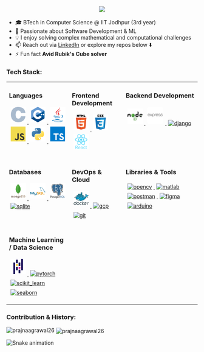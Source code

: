 <p align="center">
  <img src="https://capsule-render.vercel.app/api?text=Hello%20Prajna%20Here&animation=fadeIn&type=waving&color=gradient&height=100&width=100"/>
</p>


- 🎓 BTech in Computer Science @ IIT Jodhpur (3rd year)
- 🧮 Passionate about Software Development & ML
- 💡 I enjoy solving complex mathematical and computational challenges
- 📫 Reach out via [LinkedIn](https://www.linkedin.com/in/prajnaagrawal) or explore my repos below ⬇️
- ⚡ Fun fact **Avid Rubik's Cube solver**

<h3 align="left">Tech Stack:</h3>
<p align="left">
</p>

<div align="center">
<table>
  <tr>
    <td valign="top">
      <h3>Languages</h3>
      <p align="left">
        <a href="https://www.cprogramming.com/" target="_blank" rel="noreferrer">
          <img src="https://raw.githubusercontent.com/devicons/devicon/master/icons/c/c-original.svg" alt="c" width="40" height="40" style="margin: 4px;" />
        </a>
        <a href="https://www.w3schools.com/cpp/" target="_blank" rel="noreferrer">
          <img src="https://raw.githubusercontent.com/devicons/devicon/master/icons/cplusplus/cplusplus-original.svg" alt="cplusplus" width="40" height="40" style="margin: 4px;" />
        </a>
        <a href="https://www.java.com" target="_blank" rel="noreferrer">
          <img src="https://raw.githubusercontent.com/devicons/devicon/master/icons/java/java-original.svg" alt="java" width="40" height="40" style="margin: 4px;" />
        </a>
        <a href="https://developer.mozilla.org/en-US/docs/Web/JavaScript" target="_blank" rel="noreferrer">
          <img src="https://raw.githubusercontent.com/devicons/devicon/master/icons/javascript/javascript-original.svg" alt="javascript" width="40" height="40" style="margin: 4px;" />
        </a>
        <a href="https://www.python.org" target="_blank" rel="noreferrer">
          <img src="https://raw.githubusercontent.com/devicons/devicon/master/icons/python/python-original.svg" alt="python" width="40" height="40" style="margin: 4px;" />
        </a>
        <a href="https://www.typescriptlang.org/" target="_blank" rel="noreferrer">
          <img src="https://raw.githubusercontent.com/devicons/devicon/master/icons/typescript/typescript-original.svg" alt="typescript" width="40" height="40" style="margin: 4px;" />
        </a>
      </p>
    </td>
    <td valign="top">
      <h3>Frontend Development</h3>
      <p align="left">
        <a href="https://www.w3.org/html/" target="_blank" rel="noreferrer">
          <img src="https://raw.githubusercontent.com/devicons/devicon/master/icons/html5/html5-original-wordmark.svg" alt="html5" width="40" height="40" style="margin: 4px;" />
        </a>
        <a href="https://www.w3schools.com/css/" target="_blank" rel="noreferrer">
          <img src="https://raw.githubusercontent.com/devicons/devicon/master/icons/css3/css3-original-wordmark.svg" alt="css3" width="40" height="40" style="margin: 4px;" />
        </a>
        <a href="https://reactjs.org/" target="_blank" rel="noreferrer">
          <img src="https://raw.githubusercontent.com/devicons/devicon/master/icons/react/react-original-wordmark.svg" alt="react" width="40" height="40" style="margin: 4px;" />
        </a>
      </p>
    </td>
    <td valign="top">
      <h3>Backend Development</h3>
      <p align="left">
        <a href="https://nodejs.org" target="_blank" rel="noreferrer">
          <img src="https://raw.githubusercontent.com/devicons/devicon/master/icons/nodejs/nodejs-original-wordmark.svg" alt="nodejs" width="40" height="40" style="margin: 4px;" />
        </a>
        <a href="https://expressjs.com" target="_blank" rel="noreferrer">
          <img src="https://raw.githubusercontent.com/devicons/devicon/master/icons/express/express-original-wordmark.svg"
            alt="express" width="40" height="40"
            style="margin: 4px; background-color: white; padding: 2px; border-radius: 6px;" />
        </a>
        <a href="https://www.djangoproject.com/" target="_blank" rel="noreferrer">
          <img src="https://cdn.worldvectorlogo.com/logos/django.svg" alt="django" width="40" height="40" style="margin: 4px;" />
        </a>
      </p>
    </td>
  </tr>

  <tr>
    <td valign="top">
      <h3>Databases</h3>
      <p align="left">
        <a href="https://www.mongodb.com/" target="_blank" rel="noreferrer">
          <img src="https://raw.githubusercontent.com/devicons/devicon/master/icons/mongodb/mongodb-original-wordmark.svg" alt="mongodb" width="40" height="40" style="margin: 4px;" />
        </a>
        <a href="https://www.mysql.com/" target="_blank" rel="noreferrer">
          <img src="https://raw.githubusercontent.com/devicons/devicon/master/icons/mysql/mysql-original-wordmark.svg" alt="mysql" width="40" height="40" style="margin: 4px;" />
        </a>
        <a href="https://www.postgresql.org" target="_blank" rel="noreferrer">
          <img src="https://raw.githubusercontent.com/devicons/devicon/master/icons/postgresql/postgresql-original-wordmark.svg" alt="postgresql" width="40" height="40" style="margin: 4px;" />
        </a>
        <a href="https://www.sqlite.org/" target="_blank" rel="noreferrer">
          <img src="https://www.vectorlogo.zone/logos/sqlite/sqlite-icon.svg" alt="sqlite" width="40" height="40" style="margin: 4px;" />
        </a>
      </p>
    </td>
    <td valign="top">
      <h3>DevOps & Cloud</h3>
      <p align="left">
        <a href="https://www.docker.com/" target="_blank" rel="noreferrer">
          <img src="https://raw.githubusercontent.com/devicons/devicon/master/icons/docker/docker-original-wordmark.svg" alt="docker" width="40" height="40" style="margin: 4px;" />
        </a>
        <a href="https://cloud.google.com" target="_blank" rel="noreferrer">
          <img src="https://www.vectorlogo.zone/logos/google_cloud/google_cloud-icon.svg" alt="gcp" width="40" height="40" style="margin: 4px;" />
        </a>
        <a href="https://git-scm.com/" target="_blank" rel="noreferrer">
          <img src="https://www.vectorlogo.zone/logos/git-scm/git-scm-icon.svg" alt="git" width="40" height="40" style="margin: 4px;" />
        </a>
      </p>
    </td>
    <td valign="top">
      <h3>Libraries & Tools</h3>
      <p align="left">
        <a href="https://opencv.org/" target="_blank" rel="noreferrer">
          <img src="https://www.vectorlogo.zone/logos/opencv/opencv-icon.svg" alt="opencv" width="40" height="40" style="margin: 4px;" />
        </a>
        <a href="https://www.mathworks.com/" target="_blank" rel="noreferrer">
          <img src="https://upload.wikimedia.org/wikipedia/commons/2/21/Matlab_Logo.png" alt="matlab" width="40" height="40" style="margin: 4px;" />
        </a>
        <a href="https://postman.com" target="_blank" rel="noreferrer">
          <img src="https://www.vectorlogo.zone/logos/getpostman/getpostman-icon.svg" alt="postman" width="40" height="40" style="margin: 4px;" />
        </a>
        <a href="https://www.figma.com/" target="_blank" rel="noreferrer">
          <img src="https://www.vectorlogo.zone/logos/figma/figma-icon.svg" alt="figma" width="40" height="40" style="margin: 4px;" />
        </a>
        <a href="https://www.arduino.cc/" target="_blank" rel="noreferrer">
          <img src="https://cdn.worldvectorlogo.com/logos/arduino-1.svg" alt="arduino" width="40" height="40" style="margin: 4px;" />
        </a>
      </p>
    </td>
  </tr>

  <tr>
    <td valign="top">
      <h3>Machine Learning / Data Science</h3>
      <p align="left">
        <a href="https://pandas.pydata.org/" target="_blank" rel="noreferrer">
          <img src="https://raw.githubusercontent.com/devicons/devicon/2ae2a900d2f041da66e950e4d48052658d850630/icons/pandas/pandas-original.svg" alt="pandas" width="40" height="40" style="margin: 4px;" />
        </a>
        <a href="https://pytorch.org/" target="_blank" rel="noreferrer">
          <img src="https://www.vectorlogo.zone/logos/pytorch/pytorch-icon.svg" alt="pytorch" width="40" height="40" style="margin: 4px;" />
        </a>
        <a href="https://scikit-learn.org/" target="_blank" rel="noreferrer">
          <img src="https://upload.wikimedia.org/wikipedia/commons/0/05/Scikit_learn_logo_small.svg" alt="scikit_learn" width="40" height="40" style="margin: 4px;" />
        </a>
        <a href="https://seaborn.pydata.org/" target="_blank" rel="noreferrer">
          <img src="https://seaborn.pydata.org/_images/logo-mark-lightbg.svg" alt="seaborn" width="40" height="40" style="margin: 4px;" />
        </a>
      </p>
    </td>
  </tr>
</table>
</div>

<h3 align="left">Contribution & History:</h3>
<p align="left">
</p>
<p><img align="left" src="https://github-readme-stats.vercel.app/api/top-langs?username=prajnaagrawal26&show_icons=true&theme=tokyonight&hide_border=true&locale=en&layout=compact" alt="prajnaagrawal26" /></p>

<p>&nbsp;<img align="center" src="https://github-readme-stats.vercel.app/api?username=prajnaagrawal26&show_icons=true&theme=tokyonight&hide_border=true&locale=en" alt="prajnaagrawal26" /></p>

![Snake animation](https://PrajnaAgrawal26.github.io/PrajnaAgrawal26/github-contribution-grid-snake-dark.svg)


